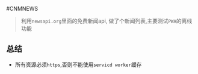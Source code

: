 #CNMNEWS

> 利用`newsapi.org`里面的免费新闻api, 做了个新闻列表,主要测试`PWA`的离线功能

## 总结

- 所有资源必须`https`,否则不能使用`servicd worker`缓存

